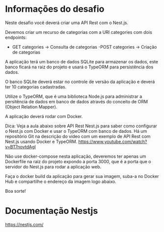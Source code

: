 # Informações do desafio
Neste desafio você deverá criar uma API Rest com o Nest.js.

Devemos criar um recurso de categorias com a URI categories com dois endpoints:

- GET categories -> Consulta de categorias
-POST categories -> Criação de categorias

A aplicação terá um banco de dados SQLite para armazenar os dados, este banco ficará na raiz do projeto e usará o TypeORM para persistência dos dados.

O banco SQLite deverá estar no controle de versão da aplicação e deverá ter 10 categorias cadastradas.

Utilize o TypeORM, que é uma biblioteca Node.js para administrar a persitência de dados em banco de dados através do conceito de ORM (Object Relation Mapper).

A aplicação deverá rodar com Docker.

Dica: Veja a aula abaixo sobre API Rest Nest.js para saber como configurar o Nest.js com Docker e usar o TypeORM com banco de dados. Há um repositório Git na descrição do vídeo com um exemplo de API Rest com Nest.js usando Docker e TypeORM.
https://www.youtube.com/watch?v=BT7novtdAgI

Não use docker-compose nesta aplicação, deveremos ter apenas um Dockerfile na raiz do projeto expondo a porta 3000, que é a porta que o servidor do Nest.js para rodar a aplicação web.

Faça o docker build da aplicação para gerar sua imagem, suba-a no Docker Hub e compartilhe o endereço da imagem logo abaixo.

Boa sorte!

# Documentação Nestjs
https://nestjs.com/
